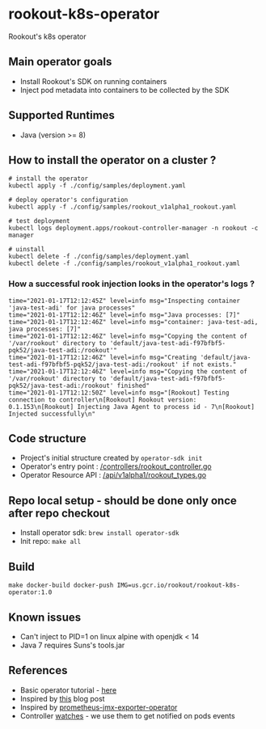 # rookout-k8s-operator
Rookout's k8s operator


## Main operator goals

- Install Rookout's SDK on running containers  
- Inject pod metadata into containers to be collected by the SDK

## Supported Runtimes
- Java (version >= 8) 

## How to install the operator on a cluster ? 
```
# install the operator
kubectl apply -f ./config/samples/deployment.yaml

# deploy operator's configuration
kubectl apply -f ./config/samples/rookout_v1alpha1_rookout.yaml

# test deployment
kubectl logs deployment.apps/rookout-controller-manager -n rookout -c manager

# uinstall
kubectl delete -f ./config/samples/deployment.yaml
kubectl delete -f ./config/samples/rookout_v1alpha1_rookout.yaml
```

### How a successful rook injection looks in the operator's logs ?
```
time="2021-01-17T12:12:45Z" level=info msg="Inspecting container 'java-test-adi' for java processes"
time="2021-01-17T12:12:46Z" level=info msg="Java processes: [7]"
time="2021-01-17T12:12:46Z" level=info msg="container: java-test-adi, java processes: [7]"
time="2021-01-17T12:12:46Z" level=info msg="Copying the content of '/var/rookout' directory to 'default/java-test-adi-f97bfbf5-pqk52/java-test-adi:/rookout'"
time="2021-01-17T12:12:46Z" level=info msg="Creating 'default/java-test-adi-f97bfbf5-pqk52/java-test-adi:/rookout' if not exists."
time="2021-01-17T12:12:46Z" level=info msg="Copying the content of '/var/rookout' directory to 'default/java-test-adi-f97bfbf5-pqk52/java-test-adi:/rookout' finished"
time="2021-01-17T12:12:50Z" level=info msg="[Rookout] Testing connection to controller\n[Rookout] Rookout version: 0.1.153\n[Rookout] Injecting Java Agent to process id - 7\n[Rookout] Injected successfully\n"
```


## Code structure
- Project's initial structure created by `operator-sdk init`
- Operator's entry point : [/controllers/rookout_controller.go](./controllers/rookout_controller.go)
- Operator Resource API : [/api/v1alpha1/rookout_types.go](./api/v1alpha1/rookout_types.go)

## Repo local setup - should be done only once after repo checkout
- Install operator sdk:  `brew install operator-sdk`
- Init repo: `make all`

## Build
`make docker-build docker-push IMG=us.gcr.io/rookout/rookout-k8s-operator:1.0`

## Known issues
- Can't inject to PID=1 on linux alpine with openjdk < 14
- Java 7 requires Suns's tools.jar


## References
- Basic operator tutorial - [here](https://sdk.operatorframework.io/docs/building-operators/golang/tutorial/)
- Inspired by [this](https://banzaicloud.com/blog/operator-sdk/) blog post
- Inspired by [prometheus-jmx-exporter-operator](https://github.com/banzaicloud/prometheus-jmx-exporter-operator)
- Controller [watches](https://book-v1.book.kubebuilder.io/beyond_basics/controller_watches.html) - we use them to get notified on pods events


